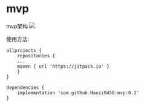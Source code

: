 # mvp
mvp架构
[![](https://jitpack.io/v/Haozi0456/mvp.svg)](https://jitpack.io/#Haozi0456/mvp)

使用方法:

    allprojects {
    	repositories {
		...
		maven { url 'https://jitpack.io' }
		}
	}

    dependencies {
        implementation 'com.github.Haozi0456:mvp:0.1'
    }
